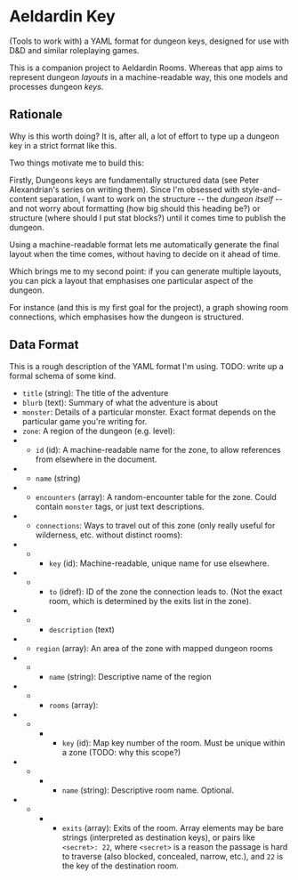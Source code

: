 
# Aeldardin Key

(Tools to work with) a YAML format for dungeon keys, designed for use with D&D and similar roleplaying games. 

This is a companion project to Aeldardin Rooms.
Whereas that app aims to represent dungeon _layouts_ in a machine-readable way,
this one models and processes dungeon _keys_.

## Rationale

Why is this worth doing?
It is, after all, a lot of effort to type up a dungeon key in a strict format like this.

Two things motivate me to build this:

Firstly, Dungeons keys are fundamentally structured data (see Peter Alexandrian's series on writing them).
Since I'm obsessed with style-and-content separation, I want to work on the structure -- the _dungeon itself_ -- and not worry about formatting (how big should this heading be?) or structure (where should I put stat blocks?) until it comes time to publish the dungeon.

Using a machine-readable format lets me automatically generate the final layout when the time comes, without having to decide on it ahead of time.

Which brings me to my second point: if you can generate multiple layouts, you can pick a layout that emphasises one particular aspect of the dungeon.

For instance (and this is my first goal for the project), a graph showing room connections, which emphasises how the dungeon is structured.

## Data Format

This is a rough description of the YAML format I'm using.
TODO: write up a formal schema of some kind.

* `title` (string): The title of the adventure
* `blurb` (text): Summary of what the adventure is about
* `monster`: Details of a particular monster. Exact format depends on the particular game you're writing for.
* `zone`: A region of the dungeon (e.g. level):
* * `id` (id): A machine-readable name for the zone, to allow references from elsewhere in the document.
* * `name` (string)
* * `encounters` (array): A random-encounter table for the zone. Could contain `monster` tags, or just text descriptions.
* * `connections`: Ways to travel out of this zone (only really useful for wilderness, etc. without distinct rooms):
* * * `key` (id): Machine-readable, unique name for use elsewhere.
* * * `to` (idref): ID of the zone the connection leads to. (Not the exact room, which is determined by the exits list in the zone).
* * * `description` (text)
* * `region` (array): An area of the zone with mapped dungeon rooms
* * * `name` (string): Descriptive name of the region
* * * `rooms` (array):
* * * * `key` (id): Map key number of the room. Must be unique within a zone (TODO: why this scope?)
* * * * `name` (string): Descriptive room name. Optional.
* * * * `exits` (array): Exits of the room. Array elements may be bare strings (interpreted as destination keys), or pairs like `<secret>: 22`, where `<secret>` is a reason the passage is hard to traverse (also blocked, concealed, narrow, etc.), and `22` is the key of the destination room.